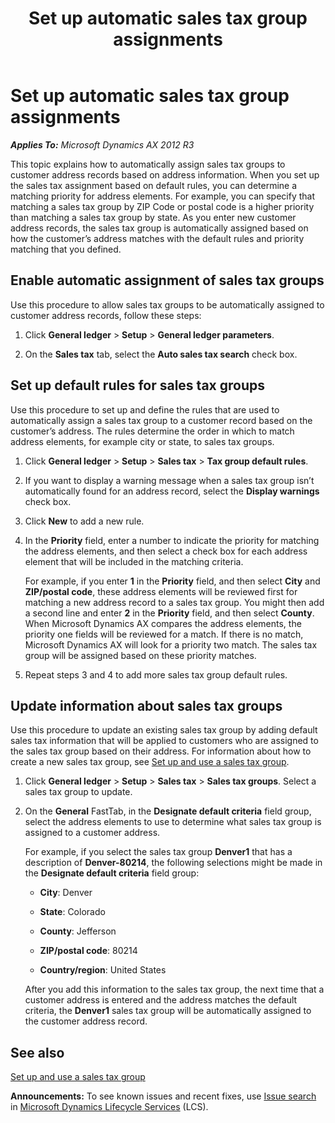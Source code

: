 ﻿---
title: Set up automatic sales tax group assignments
TOCTitle: Set up automatic sales tax group assignments
ms:assetid: c42be51c-6781-4145-8417-b10f1c19b879
ms:mtpsurl: https://technet.microsoft.com/en-us/library/Dn497824(v=AX.60)
ms:contentKeyID: 62200153
ms.date: 06/10/2014
mtps_version: v=AX.60
f1_keywords:
- Forms.TaxGroup
- tax group
- call center
- Forms.MCRAutoTaxRules
- default customer
- default customer tax group
---

# Set up automatic sales tax group assignments 


_**Applies To:** Microsoft Dynamics AX 2012 R3_

This topic explains how to automatically assign sales tax groups to customer address records based on address information. When you set up the sales tax assignment based on default rules, you can determine a matching priority for address elements. For example, you can specify that matching a sales tax group by ZIP Code or postal code is a higher priority than matching a sales tax group by state. As you enter new customer address records, the sales tax group is automatically assigned based on how the customer’s address matches with the default rules and priority matching that you defined.

## Enable automatic assignment of sales tax groups

Use this procedure to allow sales tax groups to be automatically assigned to customer address records, follow these steps:

1.  Click **General ledger** \> **Setup** \> **General ledger parameters**.

2.  On the **Sales tax** tab, select the **Auto sales tax search** check box.

## Set up default rules for sales tax groups

Use this procedure to set up and define the rules that are used to automatically assign a sales tax group to a customer record based on the customer’s address. The rules determine the order in which to match address elements, for example city or state, to sales tax groups.

1.  Click **General ledger** \> **Setup** \> **Sales tax** \> **Tax group default rules**.

2.  If you want to display a warning message when a sales tax group isn’t automatically found for an address record, select the **Display warnings** check box.

3.  Click **New** to add a new rule.

4.  In the **Priority** field, enter a number to indicate the priority for matching the address elements, and then select a check box for each address element that will be included in the matching criteria.
    
    For example, if you enter **1** in the **Priority** field, and then select **City** and **ZIP/postal code**, these address elements will be reviewed first for matching a new address record to a sales tax group. You might then add a second line and enter **2** in the **Priority** field, and then select **County**. When Microsoft Dynamics AX compares the address elements, the priority one fields will be reviewed for a match. If there is no match, Microsoft Dynamics AX will look for a priority two match. The sales tax group will be assigned based on these priority matches.

5.  Repeat steps 3 and 4 to add more sales tax group default rules.

## Update information about sales tax groups

Use this procedure to update an existing sales tax group by adding default sales tax information that will be applied to customers who are assigned to the sales tax group based on their address. For information about how to create a new sales tax group, see [Set up and use a sales tax group](set-up-and-use-a-sales-tax-group.md).

1.  Click **General ledger** \> **Setup** \> **Sales tax** \> **Sales tax groups**. Select a sales tax group to update.

2.  On the **General** FastTab, in the **Designate default criteria** field group, select the address elements to use to determine what sales tax group is assigned to a customer address.
    
    For example, if you select the sales tax group **Denver1** that has a description of **Denver-80214**, the following selections might be made in the **Designate default criteria** field group:
    
      - **City**: Denver
    
      - **State**: Colorado
    
      - **County**: Jefferson
    
      - **ZIP/postal code**: 80214
    
      - **Country/region**: United States
    
    After you add this information to the sales tax group, the next time that a customer address is entered and the address matches the default criteria, the **Denver1** sales tax group will be automatically assigned to the customer address record.

## See also

[Set up and use a sales tax group](set-up-and-use-a-sales-tax-group.md)

  
**Announcements:** To see known issues and recent fixes, use [Issue search](http://go.microsoft.com/fwlink/?linkid=389258) in [Microsoft Dynamics Lifecycle Services](http://go.microsoft.com/fwlink/?linkid=306505) (LCS).


